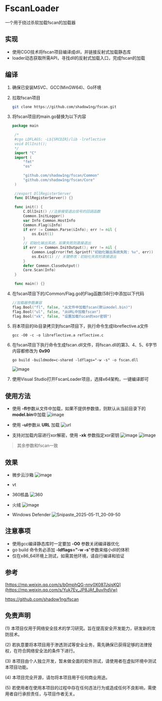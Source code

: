 # FscanLoader

一个用于绕过杀软加载fscan的加载器
## 实现

+ 使用CGO技术将fscan项目编译成dll，并链接反射式加载静态库
+ loader动态获取所需API，寻找dll的反射式加载入口，完成fscan的加载

## 编译
1. 确保已安装MSVC、GCC(MinGW64)、Go环境
2. 拉取fscan项目
   ```bash
   git clone https://github.com/shadow1ng/fscan.git
   ```
3. 将fscan项目的main.go替换为以下内容
   ```Go
   package main
    
    /*
    #cgo LDFLAGS: -L${SRCDIR}/lib -lreflective
    void DllInit();
    */
    import "C"
    import (
    	"fmt"
    	"os"
    
    	"github.com/shadow1ng/fscan/Common"
    	"github.com/shadow1ng/fscan/Core"
    )
    
    //export DllRegisterServer
    func DllRegisterServer() {}
    
    func init() {
    	C.DllInit() //注册接受退出信号的回调函数
    	Common.InitLogger()
    	var Info Common.HostInfo
    	Common.Flag(&Info)
    	if err := Common.Parse(&Info); err != nil {
    		os.Exit(1)
    	}
    	// 初始化输出系统，如果失败则直接退出
    	if err := Common.InitOutput(); err != nil {
    		Common.LogError(fmt.Sprintf("初始化输出系统失败: %v", err))
    		os.Exit(1) // 关键修改：初始化失败时直接退出
    	}
    	defer Common.CloseOutput()
    	Core.Scan(Info)
    }
    
    func main() {}
   ```
  4. 在fscan项目下的/Common/Flag.go的Flag函数(58行)中添加以下代码
     ```Go
     //加载器参数兼容
     flag.Bool("fl", false, "从文件中加载fscan(默认model.bin)")
     flag.Bool("ul", false, "从URL中加载fscan")
     flag.Bool("xk", false, "设置加载fscan的xor密钥")
     ```
 5. 将本项目的lib目录拷贝到fscan项目下，执行命令生成libreflective.a文件
    ```shell
    gcc -O0 -c -o libreflective.a reflective.c
    ```
 6. 在fscan项目下执行命令生成fscan.dll文件，将fscan.dll的第3、4、5、6字节内容都修改为 **0x90**
    ```shell
    go build -buildmode=c-shared -ldflags="-w -s" -o fscan.dll 
    ```
    ![image](https://github.com/user-attachments/assets/3aaddeca-cc6a-4d6a-aeaa-b97cf06111f6)

 7. 使用Visual Studio打开FscanLoader项目，选择x64架构，一键编译即可

## 使用方法

+ 使用 **-fl**参数从文件中加载，如果不提供参数值，则默认从当前目录下的 **model.bin**中加载
  ![image](https://github.com/user-attachments/assets/c0b6b118-5091-45a5-95b1-224ed6ed87bc)

+ 使用 **-ul**参数从 **URL** 加载
  ![url](https://github.com/user-attachments/assets/392813b9-1b4a-4b1a-bab6-844faf9e5af9)


+ 支持对加载内容进行xor解密，使用 **-xk** 参数指定xor密钥
  ![image](https://github.com/user-attachments/assets/8d2cc6e5-4565-430a-bdbb-25c36163faec)
  ![image](https://github.com/user-attachments/assets/94063a1d-d686-404f-9f55-d2351dc53629)


> 其余参数和fscan一致

## 效果
+ 微步云沙箱
  ![image](https://github.com/user-attachments/assets/0aa335c5-162d-45cf-9a04-24ab368f68df)

+ vt
+ 360核晶
  ![360](https://github.com/user-attachments/assets/1cc5a1d7-6ab8-4a16-a3ef-afe026fd21b3)

+ 火绒
  ![image](https://github.com/user-attachments/assets/a14eacc5-96b1-44cd-87ed-ded8eb67d73e)

+ Windows Defender
  ![Snipaste_2025-05-11_20-09-50](https://github.com/user-attachments/assets/aaf919e0-a613-4fea-81a4-6e26499f5311)


## 注意事项

+ 使用gcc编译静态库时一定要加 **-O0** 参数关闭编译器优化
+ go build 命令务必添加 **-ldflags="-w -s**"参数来缩小dll的体积
+ 仅在x86_64环境上测试，如需其他环境，请自行编译和验证

## 参考

[https://mp.weixin.qq.com/s/b0mphQG-nny0X087JsjsKQ](https://mp.weixin.qq.com/s/Yuk7Ev_JP8JAf_8uvIhdVw)

https://github.com/shadow1ng/fscan

## 免责声明

(1) 本项目仅用于网络安全技术的学习研究。旨在提高安全开发能力，研发新的攻防技术。

(2) 若执意要将本项目用于渗透测试等安全业务，需先确保已获得足够的法律授权，在符合网络安全法的条件下进行。

(3) 本项目由个人独立开发，暂未做全面的软件测试，请使用者在虚拟环境中测试本项目功能。

(4) 本项目完全开源，请勿将本项目用于任何商业用途。

(5) 若使用者在使用本项目的过程中存在任何违法行为或造成任何不良影响，需使用者自行承担责任，与项目作者无关。

